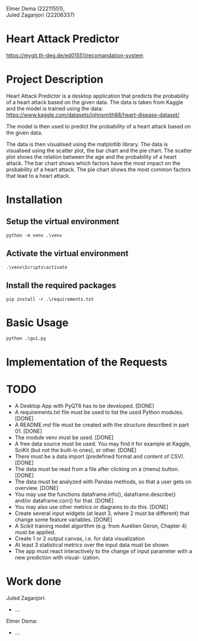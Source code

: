 Elmer Dema (22211551),<br>
Juled Zaganjori (22206337)

# Heart Attack Predictor

https://mygit.th-deg.de/ed01551/recomandation-system

# Project Description

Heart Attack Predictor is a desktop application that predicts the probability of a heart attack based on the given data.
The data is taken from Kaggle and the model is trained using the data:
https://www.kaggle.com/datasets/johnsmith88/heart-disease-dataset/

The model is then used to predict the probability of a heart attack based on the given data.

The data is then visualised using the matplotlib library.
The data is visualised using the scatter plot, the bar chart and the pie chart.
The scatter plot shows the relation between the age and the probability of a heart attack.
The bar chart shows which factors have the most impact on the probability of a heart attack.
The pie chart shows the most common factors that lead to a heart attack.

# Installation
## Setup the virtual environment

    python -m venv .\venv

## Activate the virtual environment

    .\venv\Scripts\activate

## Install the required packages

    pip install -r .\requirements.txt

# Basic Usage

    python .\gui.py

# Implementation of the Requests

# TODO
- A Desktop App with PyQT6 has to be developed. [DONE]
- A requirements.txt file must be used to list the used Python modules. [DONE]
- A README.md file must be created with the structure described in part 01. [DONE]
- The module venv must be used. [DONE]
- A free data source must be used. You may find it for example at Kaggle, SciKit (but not the built-in
ones), or other. [DONE]
- There must be a data import (predefined format and content of CSV). [DONE]
- The data must be read from a file after clicking on a (menu) button. [DONE]
- The data must be analyzed with Pandas methods, so that a user gets on overview. [DONE]
- You may use the functions dataframe.info(), dataframe.describe() and/or dataframe.corr()
for that. [DONE]
- You may also use other metrics or diagrams to do this. [DONE]
- Create several input widgets (at least 3, where 2 must be different) that change some feature variables. [DONE]
- A Scikit training model algorithm (e.g. from Aurélien Géron, Chapter 4) must be applied.
- Create 1 or 2 output canvas, i.e. for data visualization
- At least 3 statistical metrics over the input data must be shown
- The app must react interactively to the change of input parameter with a new prediction with visual-
ization.

# Work done

Juled Zaganjori: <br>
- ...

Elmer Dema: <br>
- ...
